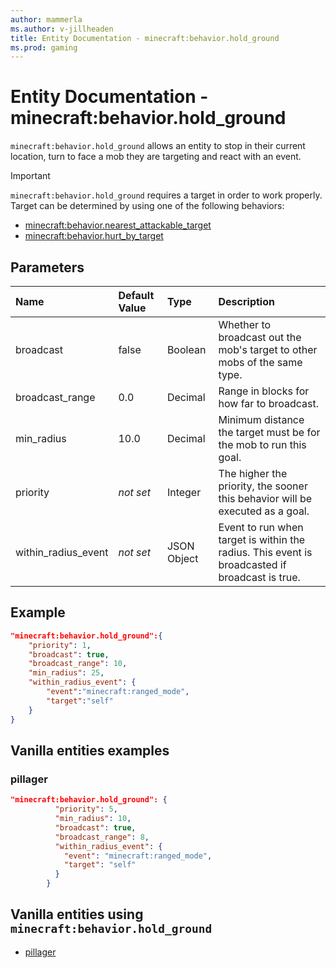 ```yaml
---
author: mammerla
ms.author: v-jillheaden
title: Entity Documentation - minecraft:behavior.hold_ground
ms.prod: gaming
---
```


# Entity Documentation - minecraft:behavior.hold_ground

`minecraft:behavior.hold_ground` allows an entity to stop in their current location, turn to face a mob they are targeting and react with an event.

> [!IMPORTANT]
> `minecraft:behavior.hold_ground` requires a target in order to work properly. Target can be determined by using one of the following behaviors:
>
>- [minecraft:behavior.nearest_attackable_target](minecraftBehavior_nearest_attackable_target.md)
>- [minecraft:behavior.hurt_by_target](minecraftBehavior_hurt_by_target.md)

## Parameters

|Name |Default Value  |Type  |Description  |
|:----------|:----------|:----------|:----------|
|broadcast| false| Boolean| Whether to broadcast out the mob's target to other mobs of the same type. |
|broadcast_range| 0.0| Decimal| Range in blocks for how far to broadcast. |
|min_radius| 10.0| Decimal| Minimum distance the target must be for the mob to run this goal. |
|priority|*not set*|Integer|The higher the priority, the sooner this behavior will be executed as a goal.|
|within_radius_event|*not set* | JSON Object|  Event to run when target is within the radius. This event is broadcasted if broadcast is true. |

## Example

```json
"minecraft:behavior.hold_ground":{
    "priority": 1,
    "broadcast": true,
    "broadcast_range": 10,
    "min_radius": 25,
    "within_radius_event": {
        "event":"minecraft:ranged_mode",
        "target":"self"
    }
}
```

## Vanilla entities examples

### pillager

```json
"minecraft:behavior.hold_ground": {
          "priority": 5,
          "min_radius": 10,
          "broadcast": true,
          "broadcast_range": 8,
          "within_radius_event": {
            "event": "minecraft:ranged_mode",
            "target": "self"
          }
        }
```

## Vanilla entities using `minecraft:behavior.hold_ground`

- [pillager](../../../../Source/VanillaBehaviorPack_Snippets/entities/pillager.md)
